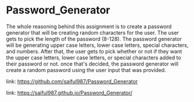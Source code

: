 # Password_Generator

The whole reasoning behind this assignment is to create a password generator that will be creating random characters for the user. The user gets to pick the length of the password (8-128). The password generator will be generating upper case letters, lower case letters, special characters, and numbers. After that, the user gets to pick whether or not if they want the upper case letters, lower case letters, or special characters added to their password or not. once that's decided, the password generator will create a random password using the user input that was provided. 

link: https://github.com/saiful987/Password_Generator

link: https://saiful987.github.io/Password_Generator/